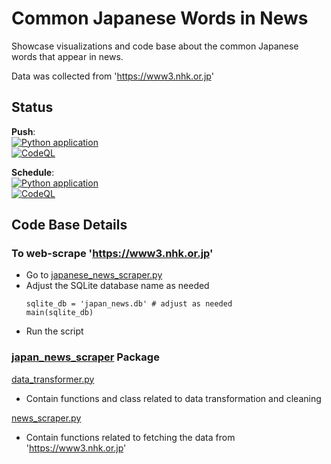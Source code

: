 # Common Japanese Words in News

Showcase visualizations and code base about the common Japanese words that appear in news.

Data was collected from 'https://www3.nhk.or.jp'

## Status

**Push**:  
[![Python application](https://github.com/sakan811/Find-Common-Japanese-Words-From-News/actions/workflows/python-app.yml/badge.svg?branch=master&event=push)](https://github.com/sakan811/Find-Common-Japanese-Words-From-News/actions/workflows/python-app.yml)  
[![CodeQL](https://github.com/sakan811/Find-Common-Japanese-Words-From-News/actions/workflows/codeql.yml/badge.svg?branch=master&event=push)](https://github.com/sakan811/Find-Common-Japanese-Words-From-News/actions/workflows/codeql.yml)

**Schedule**:  
[![Python application](https://github.com/sakan811/Find-Common-Japanese-Words-From-News/actions/workflows/python-app.yml/badge.svg?branch=master&event=schedule)](https://github.com/sakan811/Find-Common-Japanese-Words-From-News/actions/workflows/python-app.yml)  
[![CodeQL](https://github.com/sakan811/Find-Common-Japanese-Words-From-News/actions/workflows/codeql.yml/badge.svg?branch=master&event=schedule)](https://github.com/sakan811/Find-Common-Japanese-Words-From-News/actions/workflows/codeql.yml)

## Code Base Details

### To web-scrape 'https://www3.nhk.or.jp'
- Go to [japanese_news_scraper.py](japanese_news_scraper.py)
- Adjust the SQLite database name as needed
    ```
    sqlite_db = 'japan_news.db' # adjust as needed
    main(sqlite_db)
    ```
- Run the script

### [japan_news_scraper](japan_news_scraper) Package
[data_transformer.py](japan_news_scraper%2Fdata_transformer.py)
- Contain functions and class related to data transformation and cleaning

[news_scraper.py](japan_news_scraper%2Fnews_scraper.py)
- Contain functions related to fetching the data from 'https://www3.nhk.or.jp'
